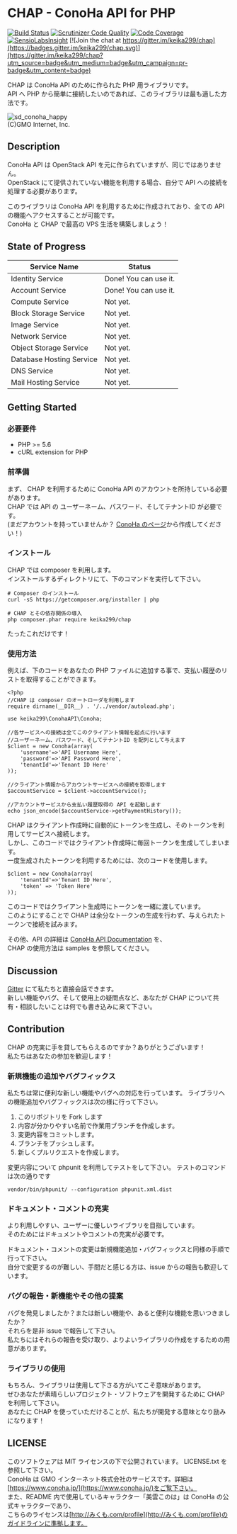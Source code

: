 CHAP - ConoHa API for PHP
===
[![Build Status](https://travis-ci.org/keika299/chap.svg?branch=master)](https://travis-ci.org/keika299/chap)
[![Scrutinizer Code Quality](https://scrutinizer-ci.com/g/keika299/chap/badges/quality-score.png?b=master)](https://scrutinizer-ci.com/g/keika299/chap/?branch=master)
[![Code Coverage](https://scrutinizer-ci.com/g/keika299/chap/badges/coverage.png?b=master)](https://scrutinizer-ci.com/g/keika299/chap/?branch=master)
[![SensioLabsInsight](https://insight.sensiolabs.com/projects/5f92f547-4541-4140-aa0c-83b5c5d6f1de/mini.png)](https://insight.sensiolabs.com/projects/5f92f547-4541-4140-aa0c-83b5c5d6f1de)
[![Join the chat at https://gitter.im/keika299/chap](https://badges.gitter.im/keika299/chap.svg)](https://gitter.im/keika299/chap?utm_source=badge&utm_medium=badge&utm_campaign=pr-badge&utm_content=badge)

CHAP は ConoHa API のために作られた PHP 用ライブラリです。  
API へ PHP から簡単に接続したいのであれば、このライブラリは最も適した方法です。 

![sd_conoha_happy](https://cloud.githubusercontent.com/assets/13980441/12070824/6e9b03e6-b0ce-11e5-865b-5685cc965be5.png)  
(C)GMO Internet, Inc.

## Description

ConoHa API は OpenStack API を元に作られていますが、同じではありません。  
OpenStack にて提供されていない機能を利用する場合、自分で API への接続を処理する必要があります。

このライブラリは ConoHa API を利用するために作成されており、全ての API の機能へアクセスすることが可能です。  
ConoHa と CHAP で最高の VPS 生活を構築しましょう！

## State of Progress
Service Name              | Status
---                       | ---
Identity Service          | Done! You can use it.
Account Service           | Done! You can use it.
Compute Service           | Not yet.
Block Storage Service     | Not yet.
Image Service             | Not yet.
Network Service           | Not yet.
Object Storage Service    | Not yet.
Database Hosting Service  | Not yet.
DNS Service               | Not yet.
Mail Hosting Service      | Not yet.

## Getting Started

### 必要要件
- PHP >= 5.6
- cURL extension for PHP

### 前準備
まず、 CHAP を利用するために ConoHa API のアカウントを所持している必要があります。  
CHAP では API の ユーザーネーム、パスワード、そしてテナントID が必要です。  
(まだアカウントを持っていませんか？ [ConoHa のページ](https://www.conoha.jp/)から作成してください！)

### インストール
CHAP では composer を利用します。  
インストールするディレクトリにて、下のコマンドを実行して下さい。

```
# Composer のインストール
curl -sS https://getcomposer.org/installer | php

# CHAP とその依存関係の導入
php composer.phar require keika299/chap
```

たったこれだけです！

### 使用方法
例えば、下のコードをあなたの PHP ファイルに追加する事で、支払い履歴のリストを取得することができます。


```
<?php
//CHAP は composer のオートローダを利用します
require dirname(__DIR__) . '/../vendor/autoload.php';

use keika299\ConohaAPI\Conoha;

//各サービスへの接続は全てこのクライアント情報を起点に行います
//ユーザーネーム、パスワード、そしてテナントID を配列として与えます
$client = new Conoha(array(
    'username'=>'API Username Here',                       
    'password'=>'API Password Here',
    'tenantId'=>'Tenant ID Here'
));

//クライアント情報からアカウントサービスへの接続を取得します
$accountService = $client->accountService();

//アカウントサービスから支払い履歴取得の API を起動します
echo json_encode($accountService->getPaymentHistory());
```

CHAP はクライアント作成時に自動的にトークンを生成し、そのトークンを利用してサービスへ接続します。  
しかし、このコードではクライアント作成時に毎回トークンを生成してしまいます。  
一度生成されたトークンを利用するためには、次のコードを使用します。  

```
$client = new Conoha(array(
    'tenantId'=>'Tenant ID Here',
    'token' => 'Token Here'
));
```

このコードではクライアント生成時にトークンを一緒に渡しています。  
このようにすることで CHAP は余分なトークンの生成を行わず、与えられたトークンで接続を試みます。

その他、API の詳細は [ConoHa API Documentation](https://www.conoha.jp/docs/index.html) を、  
CHAP の使用方法は samples を参照してください。

## Discussion
[Gitter](https://gitter.im/keika299/chap) にて私たちと直接会話できます。  
新しい機能やバグ、そして使用上の疑問点など、あなたが CHAP について共有・相談したいことは何でも書き込みに来て下さい。

## Contribution
CHAP の充実に手を貸してもらえるのですか？ありがとうございます！  
私たちはあなたの参加を歓迎します！

### 新規機能の追加やバグフィックス

私たちは常に便利な新しい機能やバグへの対応を行っています。
ライブラリへの機能追加やバグフィックスは次の様に行って下さい。

1. このリポジトリを Fork します
2. 内容が分かりやすい名前で作業用ブランチを作成します。
3. 変更内容をコミットします。
4. ブランチをプッシュします。
5. 新しくプルリクエストを作成します。

変更内容について phpunit を利用してテストをして下さい。
テストのコマンドは次の通りです

```
vendor/bin/phpunit/ --configuration phpunit.xml.dist
```

### ドキュメント・コメントの充実

より利用しやすい、ユーザーに優しいライブラリを目指しています。  
そのためにはドキュメントやコメントの充実が必要です。

ドキュメント・コメントの変更は新規機能追加・バグフィックスと同様の手順で行って下さい。  
自分で変更するのが難しい、手間だと感じる方は、issue からの報告も歓迎しています。

### バグの報告・新機能やその他の提案

バグを発見しましたか？または新しい機能や、あると便利な機能を思いつきましたか？  
それらを是非 issue で報告して下さい。  
私たちにはそれらの報告を受け取り、よりよいライブラリの作成をするための用意があります。

### ライブラリの使用

もちろん、ライブラリは使用して下さる方がいてこそ意味があります。  
ぜひあなたが素晴らしいプロジェクト・ソフトウェアを開発するために CHAP を利用して下さい。  
あなたに CHAP を使っていただけることが、私たちが開発する意味となり励みになります！

## LICENSE
このソフトウェアは MIT ライセンスの下で公開されています。 LICENSE.txt を参照して下さい。  
ConoHa は GMO インターネット株式会社のサービスです。詳細は[https://www.conoha.jp/](https://www.conoha.jp/)をご覧下さい。  
また、README 内で使用しているキャラクター「美雲このは」は ConoHa の公式キャラクターであり、  
こちらのライセンスは[http://みくも.com/profile](http://みくも.com/profile)のガイドラインに準拠します。

